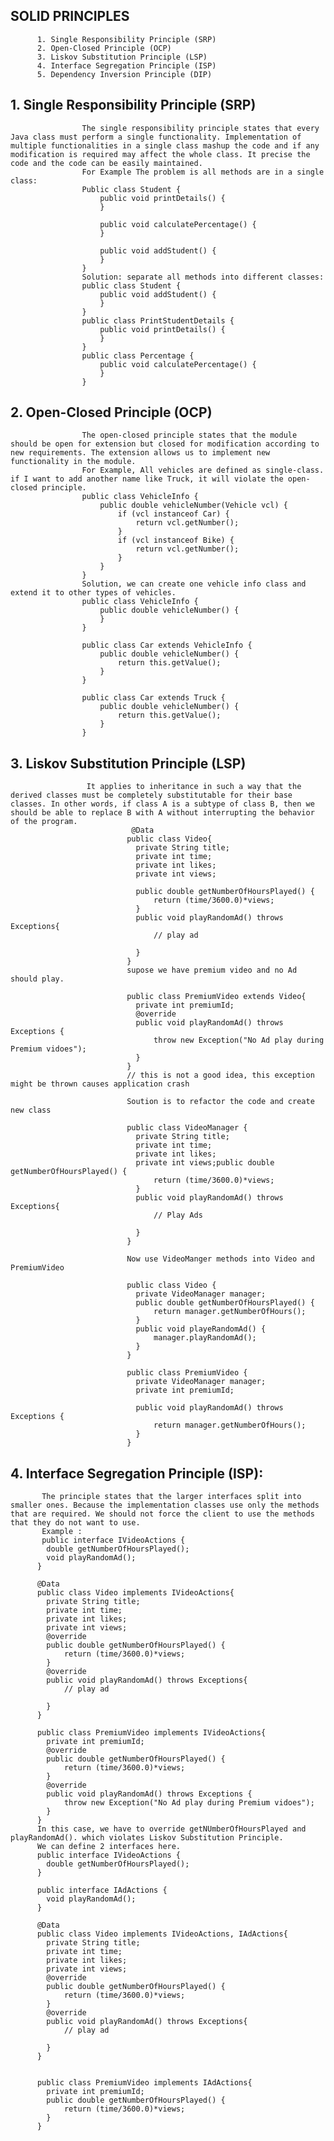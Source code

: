 ## SOLID PRINCIPLES
          1. Single Responsibility Principle (SRP)
          2. Open-Closed Principle (OCP)
          3. Liskov Substitution Principle (LSP)
          4. Interface Segregation Principle (ISP)
          5. Dependency Inversion Principle (DIP)

##  1. Single Responsibility Principle (SRP)
                    The single responsibility principle states that every Java class must perform a single functionality. Implementation of multiple functionalities in a single class mashup the code and if any modification is required may affect the whole class. It precise the code and the code can be easily maintained.
                    For Example The problem is all methods are in a single class:
                    Public class Student {
                    	public void printDetails() {
                    	}
                    
                    	public void calculatePercentage() {
                    	}
                    
                    	public void addStudent() {
                    	}
                    }
                    Solution: separate all methods into different classes:
                    public class Student {
                    	public void addStudent() {
                    	}
                    }
                    public class PrintStudentDetails {
                    	public void printDetails() {
                    	}
                    }
                    public class Percentage {
                    	public void calculatePercentage() {
                    	}
                    }

## 2. Open-Closed Principle (OCP)
                    The open-closed principle states that the module should be open for extension but closed for modification according to new requirements. The extension allows us to implement new functionality in the module.
                    For Example, All vehicles are defined as single-class. if I want to add another name like Truck, it will violate the open-closed principle.
                    public class VehicleInfo {
                    	public double vehicleNumber(Vehicle vcl) {
                    		if (vcl instanceof Car) {
                    			return vcl.getNumber();
                    		}
                    		if (vcl instanceof Bike) {
                    			return vcl.getNumber();
                    		}
                    	}
                    }
                    Solution, we can create one vehicle info class and extend it to other types of vehicles.
                    public class VehicleInfo {
                    	public double vehicleNumber() {
                    	}
                    }

                    public class Car extends VehicleInfo {
                    	public double vehicleNumber() {
                    		return this.getValue();
                    	}
                    }

                    public class Car extends Truck {
                    	public double vehicleNumber() {
                    		return this.getValue();
                    	}
                    }

## 3. Liskov Substitution Principle (LSP)
                     It applies to inheritance in such a way that the derived classes must be completely substitutable for their base classes. In other words, if class A is a subtype of class B, then we should be able to replace B with A without interrupting the behavior of the program.
                               @Data
                              public class Video{
                              	private String title;
                              	private int time;
                              	private int likes;
                              	private int views;
                              	
                              	public double getNumberOfHoursPlayed() {
                              		return (time/3600.0)*views;
                              	}
                              	public void playRandomAd() throws Exceptions{
                              		// play ad
                              		
                              	}
                              }
                              supose we have premium video and no Ad should play.
                              
                              public class PremiumVideo extends Video{
                              	private int premiumId;
                              	@override
                              	public void playRandomAd() throws Exceptions {
                              		throw new Exception("No Ad play during Premium vidoes");
                              	}
                              }
                              // this is not a good idea, this exception might be thrown causes application crash
                              
                              Soution is to refactor the code and create new class
                              
                              public class VideoManager {
                              	private String title;
                              	private int time;
                              	private int likes;
                              	private int views;public double getNumberOfHoursPlayed() {
                              		return (time/3600.0)*views;
                              	}
                              	public void playRandomAd() throws Exceptions{
                              		// Play Ads
                              		
                              	}
                              }
                              
                              Now use VideoManger methods into Video and PremiumVideo
                              
                              public class Video {
                              	private VideoManager manager;
                              	public double getNumberOfHoursPlayed() {
                              		return manager.getNumberOfHours();
                              	}
                              	public void playeRandomAd() {
                              		manager.playRandomAd();
                              	}
                              }
                              
                              public class PremiumVideo {
                              	private VideoManager manager;
                              	private int premiumId;
                              	
                              	public void playRandomAd() throws Exceptions {
                              		return manager.getNumberOfHours();
                              	}
                              }

 ## 4. Interface Segregation Principle (ISP):
           The principle states that the larger interfaces split into smaller ones. Because the implementation classes use only the methods that are required. We should not force the client to use the methods that they do not want to use.
           Example :
           public interface IVideoActions {
          	double getNumberOfHoursPlayed();
          	void playRandomAd();
          }
          
          @Data
          public class Video implements IVideoActions{
          	private String title;
          	private int time;
          	private int likes;
          	private int views;
          	@override
          	public double getNumberOfHoursPlayed() {
          		return (time/3600.0)*views;
          	}
          	@override
          	public void playRandomAd() throws Exceptions{
          		// play ad
          		
          	}
          }
          
          public class PremiumVideo implements IVideoActions{
          	private int premiumId;
          	@override
          	public double getNumberOfHoursPlayed() {
          		return (time/3600.0)*views;
          	}
          	@override
          	public void playRandomAd() throws Exceptions {
          		throw new Exception("No Ad play during Premium vidoes");
          	}
          }
          In this case, we have to override getNUmberOfHoursPlayed and playRandomAd(). which violates Liskov Substitution Principle.
          We can define 2 interfaces here.
          public interface IVideoActions {
          	double getNumberOfHoursPlayed();
          }
          
          public interface IAdActions {
          	void playRandomAd();
          }
          
          @Data
          public class Video implements IVideoActions, IAdActions{
          	private String title;
          	private int time;
          	private int likes;
          	private int views;
          	@override
          	public double getNumberOfHoursPlayed() {
          		return (time/3600.0)*views;
          	}
          	@override
          	public void playRandomAd() throws Exceptions{
          		// play ad
          		
          	}
          }
          
          
          public class PremiumVideo implements IAdActions{
          	private int premiumId;
          	public double getNumberOfHoursPlayed() {
          		return (time/3600.0)*views;
          	}
          }
          
